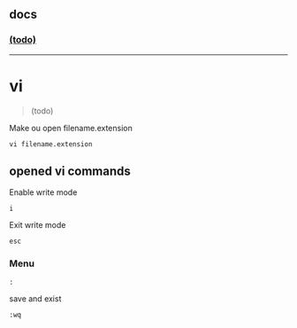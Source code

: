 ## docs

### [(todo)]((todo))

----
# vi
> (todo)

Make ou open filename.extension 
```
vi filename.extension
```

## opened vi commands

Enable write mode
```
i
```

Exit write mode
```
esc
```

### Menu
```
:
```

save and exist
```
:wq
```
